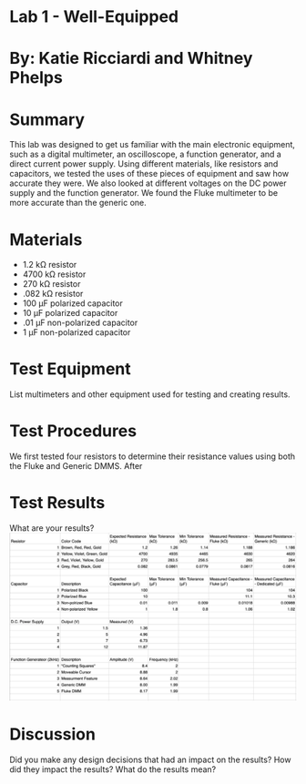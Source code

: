 # Lab 1 - Well-Equipped

# By: Katie Ricciardi and Whitney Phelps
# Summary
This lab was designed to get us familiar with the main electronic equipment, such as a digital multimeter, an oscilloscope, a function generator, and a direct current power supply. Using different materials, like resistors and capacitors, we tested the uses of these pieces of equipment and saw how accurate they were. We also looked at different voltages on the DC power supply and the function generator. We found the Fluke multimeter to be more accurate than the generic one. 
# Materials
* 1.2 kΩ resistor
* 4700 kΩ resistor
* 270 kΩ resistor
* .082 kΩ resistor
* 100 μF polarized capacitor
* 10 μF polarized capacitor
* .01 μF non-polarized capacitor
* 1 μF non-polarized capacitor 

# Test Equipment
List multimeters and other equipment used for testing and creating results.
# Test Procedures
We first tested four resistors to determine their resistance values using both the Fluke and Generic DMMS. After 
# Test Results
What are your results?
![](https://github.com/ktricciardi/BAE305-Sp19-Lab1/blob/master/Screen%20Shot%202019-01-22%20at%202.35.03%20PM.png)
# Discussion
Did you make any design decisions that had an impact on the results? How did they impact the results? What do the results mean?
